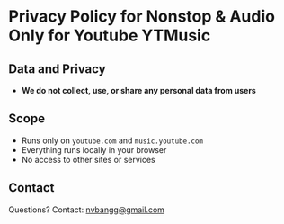 # Privacy Policy for Nonstop & Audio Only for Youtube YTMusic

## Data and Privacy

- **We do not collect, use, or share any personal data from users**

## Scope

- Runs only on `youtube.com` and `music.youtube.com`
- Everything runs locally in your browser
- No access to other sites or services

## Contact

Questions? Contact: nvbangg@gmail.com
